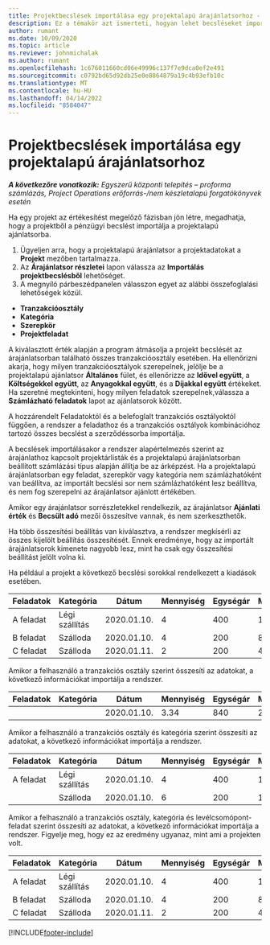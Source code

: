 ```yaml
---
title: Projektbecslések importálása egy projektalapú árajánlatsorhoz - Lite
description: Ez a témakör azt ismerteti, hogyan lehet becsléseket importálni egy projektből egy ajánlatsorba.
author: rumant
ms.date: 10/09/2020
ms.topic: article
ms.reviewer: johnmichalak
ms.author: rumant
ms.openlocfilehash: 1c676011660cd06e49996c137f7e9dca0ef2e491
ms.sourcegitcommit: c0792bd65d92db25e0e8864879a19c4b93efb10c
ms.translationtype: MT
ms.contentlocale: hu-HU
ms.lasthandoff: 04/14/2022
ms.locfileid: "8584047"
---
```

# <a name="import-estimates-for-a-project-to-a-project-based-quote-line"></a>Projektbecslések importálása egy projektalapú árajánlatsorhoz 

_**A következőre vonatkozik:** Egyszerű központi telepítés – proforma számlázás, Project Operations erőforrás-/nem készletalapú forgatókönyvek esetén_

Ha egy projekt az értékesítést megelőző fázisban jön létre, megadhatja, hogy a projektből a pénzügyi becslést importálja a projektalapú ajánlatsorba.

1. Ügyeljen arra, hogy a projektalapú árajánlatsor a projektadatokat a **Projekt** mezőben tartalmazza.
2. Az **Árajánlatsor részletei** lapon válassza az **Importálás projektbecslésből** lehetőséget.
3. A megnyíló párbeszédpanelen válasszon egyet az alábbi összefoglalási lehetőségek közül.

  - **Tranzakcióosztály**
  - **Kategória**
  - **Szerepkör** 
  - **Projektfeladat**

A kiválasztott érték alapján a program átmásolja a projekt becslését az árajánlatsorban található összes tranzakcióosztály esetében. Ha ellenőrizni akarja, hogy milyen tranzakcióosztályok szerepelnek, jelölje be a projektalapú ajánlatsor **Általános** fület, és ellenőrizze az **Idővel együtt**, a **Költségekkel együtt**, az **Anyagokkal együtt**, és a **Díjakkal együtt** értékeket.  Ha szeretné megtekinteni, hogy milyen feladatok szerepelnek,válassza a **Számlázható feladatok** lapot az ajánlatsorok között.

A hozzárendelt Feladatoktól és a belefoglalt tranzakciós osztályoktól függően, a rendszer a feladathoz és a tranzakciós osztályok kombinációhoz tartozó összes becslést a szerződéssorba importálja.

A becslések importálásakor a rendszer alapértelmezés szerint az árajánlathoz kapcsolt projektárlisták és a projektalapú árajánlatsorban beállított számlázási típus alapján állítja be az árképzést. Ha a projektalapú árajánlatsorban egy feladat, szerepkör vagy kategória nem számlázhatóként van beállítva, az importált becslési sor nem számlázhatóként lesz beállítva, és nem fog szerepelni az árajánlatsor ajánlott értékében.

Amikor egy árajánlatsor sorrészletekkel rendelkezik, az árajánlatsor **Ajánlati érték** és **Becsült adó** mezői összesítve vannak, és nem szerkeszthetők.

Ha több összesítési beállítás van kiválasztva, a rendszer megkísérli az összes kijelölt beállítás összesítését. Ennek eredménye, hogy az importált árajánlatsorok kimenete nagyobb lesz, mint ha csak egy összesítési beállítást jelölt volna ki.

Ha például a projekt a következő becslési sorokkal rendelkezett a kiadások esetében.

| Feladatok | Kategória | Dátum | Mennyiség | Egységár | Mennyiség |
| --- | --- | --- | --- | --- | --- |
| A feladat | Légi szállítás | 2020.01.10. | 4 | 400 | 1600 |
| B feladat | Szálloda | 2020.01.10. | 4 | 200 | 800 |
| C feladat | Szálloda | 2020.01.11. | 2 | 200 | 400 |

Amikor a felhasználó a tranzakciós osztály szerint összesíti az adatokat, a következő információkat importálja a rendszer.

| Feladatok | Kategória | Dátum | Mennyiség | Egységár | Mennyiség |
| --- | --- | --- | --- | --- | --- |
|||2020.01.10. | 3.34 | 840 | 2800 |

Amikor a felhasználó a tranzakciós osztály és kategória szerint összesíti az adatokat, a következő információkat importálja a rendszer.

| Feladatok | Kategória | Dátum | Mennyiség | Egységár | Mennyiség |
| --- | --- | --- | --- | --- | --- |
| A feladat | Légi szállítás | 2020.01.10. | 4 | 400 | 1600 |
| | Szálloda | 2020.01.10. | 6 | 200 | 1200 |

Amikor a felhasználó a tranzakciós osztály, kategória és levélcsomópont-feladat szerint összesíti az adatokat, a következő információkat importálja a rendszer. Figyelje meg, hogy ez az eredmény ugyanaz, mint ami a projekten volt.

| Feladatok | Kategória | Dátum | Mennyiség | Egységár | Mennyiség |
| --- | --- | --- | --- | --- | --- |
| A feladat | Légi szállítás | 2020.01.10. | 4 | 400 | 1600 |
| B feladat | Szálloda | 2020.01.10. | 4 | 200 | 800 |
| C feladat | Szálloda | 2020.01.11. | 2 | 200 | 400 |


[!INCLUDE[footer-include](../../includes/footer-banner.md)]

